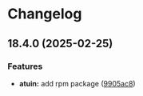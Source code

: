 # Changelog

## 18.4.0 (2025-02-25)


### Features

* **atuin:** add rpm package ([9905ac8](https://github.com/joshuachp/packages/commit/9905ac8c205df92046ea178d0488bfc9e3200c87))
